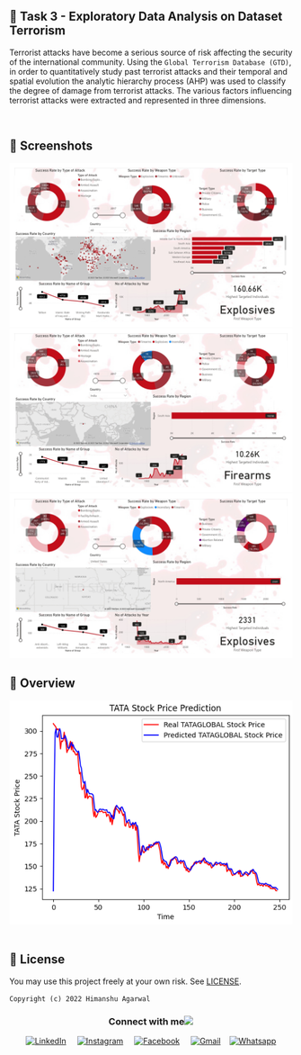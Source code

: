 ## 📌 Task 3 - Exploratory Data Analysis on Dataset Terrorism

Terrorist attacks have become a serious source of risk affecting the security of the international community. Using the `Global Terrorism Database (GTD)`, in order to quantitatively study past terrorist attacks and their temporal and spatial evolution the analytic hierarchy process (AHP) was used to classify the degree of damage from terrorist attacks. The various factors influencing terrorist attacks were extracted and represented in three dimensions.

<br>

## 👀 Screenshots

<img src = "/TASK3_EDA_Dataset_Terrorism/assets/1.jpg">
<img src = "/TASK3_EDA_Dataset_Terrorism/assets/2.jpg">
<img src = "/TASK3_EDA_Dataset_Terrorism/assets/3.jpg">

<br>

## 📓 Overview

<img src = "/TASK2_Stock_Market_Prediction_LSTM/assets/PredictedvsActual.png">

<br>


<br>


## 🪪 License


You may use this project freely at your own risk. See [LICENSE](https://choosealicense.com/licenses/mit/).

    Copyright (c) 2022 Himanshu Agarwal


<div align="center">
<h3> Connect with me<a href="https://gifyu.com/image/Zy2f"><img src="https://github.com/milaan9/milaan9/blob/main/Handshake.gif" width="50px"></a>
</h3> 
<p align="center">
    <a href="https://www.linkedin.com/in/agarwal-himanshu" target="_blank"><img alt="LinkedIn" width="25px" src="https://cdn-icons-png.flaticon.com/512/3536/3536505.png"></a> &nbsp&nbsp&nbsp
    <a href="https://www.instagram.com/_._hiimanshu_._" target="_blank"><img alt="Instagram" width="25px" src="https://cdn-icons-png.flaticon.com/512/1384/1384063.png"></a> &nbsp&nbsp&nbsp
    <a href="https://www.facebook.com/profile.php?id=100006757421091" target="_blank"><img alt="Facebook" width="25px" src="https://upload.wikimedia.org/wikipedia/commons/5/51/Facebook_f_logo_%282019%29.svg"></a> &nbsp&nbsp&nbsp
    <a href="mailto:himanshuaaagarwal2002@gmail.com" target="_blank"><img alt="Gmail" width="25px" src="https://github.com/TheDudeThatCode/TheDudeThatCode/blob/master/Assets/Gmail.svg"></a>&nbsp&nbsp&nbsp
    <a href="https://api.whatsapp.com/send/?phone=%2B919967432086&text&type=phone_number&app_absent=0" target="_blank"><img alt="Whatsapp" width="25px" src="https://cdn-icons-png.flaticon.com/512/5968/5968841.png"></a>
    
</p> 
